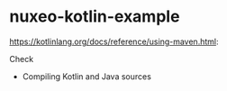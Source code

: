 # nuxeo-kotlin-example

https://kotlinlang.org/docs/reference/using-maven.html:

Check
- Compiling Kotlin and Java sources